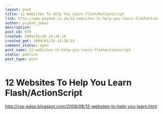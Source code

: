 ```yaml
---
layout: post
title: 12 Websites To Help You Learn Flash/ActionScript
link: http://www.psyked.co.uk/12-websites-to-help-you-learn-flashactionscript/
author: psyked_james
description: 
post_id: 670
created: 2009/01/29 14:20:14
created_gmt: 2009/01/29 13:20:14
comment_status: open
post_name: 12-websites-to-help-you-learn-flashactionscript
status: publish
post_type: post
---
```


# 12 Websites To Help You Learn Flash/ActionScript

<http://css-edge.blogspot.com/2008/08/12-websites-to-help-you-learn.html>